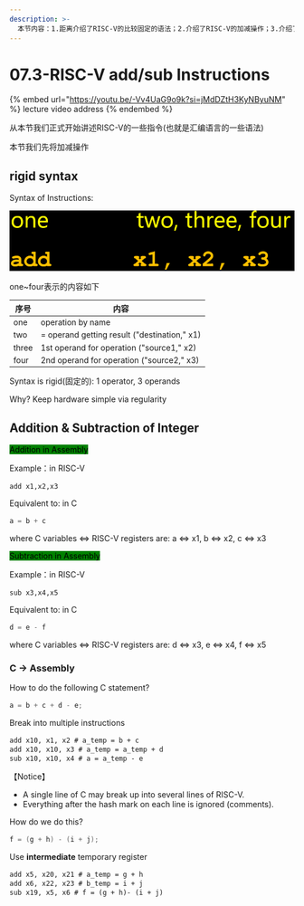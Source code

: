 ```yaml
---
description: >-
  本节内容：1.距离介绍了RISC-V的比较固定的语法；2.介绍了RISC-V的加减操作；3.介绍了C语言的加减操作对应的汇编语言，以及一条C语言怎么转化成多条汇编语言
---
```


# 07.3-RISC-V add/sub Instructions

{% embed url="https://youtu.be/-Vv4UaG9o9k?si=jMdDZtH3KyNByuNM" %}
lecture video address
{% endembed %}

从本节我们正式开始讲述RISC-V的一些指令(也就是汇编语言的一些语法)

本节我们先将加减操作

## rigid syntax

Syntax of Instructions:

![Syntax of Instructions](.image/image-20240603213106277.png)

one\~four表示的内容如下

| 序号    | 内容                                           |
| ----- | -------------------------------------------- |
| one   | operation by name                            |
| two   | = operand getting result ("destination," x1) |
| three | 1st operand for operation ("source1," x2)    |
| four  | 2nd operand for operation ("source2," x3)    |

Syntax is rigid(固定的): 1 operator, 3 operands

Why? Keep hardware simple via regularity

## Addition & Subtraction of Integer

<mark style="background-color:green;">Addition in Assembly</mark>

Example：in RISC-V

```assembly
add x1,x2,x3 
```

Equivalent to: in C

```c
a = b + c
```

where C variables ⇔ RISC-V registers are: a ⇔ x1, b ⇔ x2, c ⇔ x3

<mark style="background-color:green;">Subtraction in Assembly</mark>

Example：in RISC-V

```assembly
sub x3,x4,x5
```

Equivalent to: in C

```c
d = e - f
```

where C variables ⇔ RISC-V registers are: d ⇔ x3, e ⇔ x4, f ⇔ x5

### C → Assembly

How to do the following C statement?

```c
a = b + c + d - e;
```

Break into multiple instructions

```Assembly
add x10, x1, x2 # a_temp = b + c
add x10, x10, x3 # a_temp = a_temp + d
sub x10, x10, x4 # a = a_temp - e
```

【Notice】

* A single line of C may break up into several lines of RISC-V.
* Everything after the hash mark on each line is ignored (comments).

How do we do this?

```c
f = (g + h) - (i + j);
```

Use **intermediate** temporary register

```Assembly
add x5, x20, x21 # a_temp = g + h
add x6, x22, x23 # b_temp = i + j
sub x19, x5, x6 # f = (g + h)- (i + j)
```

